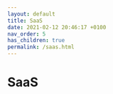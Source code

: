 ```yaml
---
layout: default
title: SaaS
date: 2021-02-12 20:46:17 +0100
nav_order: 5
has_children: true
permalink: /saas.html
---
```

# SaaS


